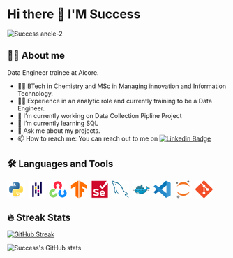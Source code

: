 # Hi there 👋 I'M Success

![Success anele-2](https://user-images.githubusercontent.com/78314396/171156766-b69d92e7-8a97-426c-9f2e-9036364ea92c.png)

## :woman_technologist: About me

Data Engineer trainee at Aicore.

- 👩‍🎓 BTech in Chemistry and MSc in Managing innovation and  Information Technology.
- 👩‍💼 Experience in an analytic role and currently training to be a Data Engineer.
- 🔭 I’m currently working on Data Collection Pipline Project
- 🌱 I’m currently learning SQL
- 💬 Ask me about my projects.
- 📫 How to reach me: You can reach out to me on [![Linkedin Badge](https://img.shields.io/badge/LinkedIn-blue?logo=linkedin&logoColor=white)](https://www.linkedin.com/in/success-anele-54378410a)

## :hammer_and_wrench: Languages and Tools
 <div> 
  <img src="https://github.com/devicons/devicon/blob/master/icons/python/python-original.svg" title="Python" alt="Python" width="40" height="40"/>&nbsp;
  <img src="https://github.com/devicons/devicon/blob/master/icons/pandas/pandas-original.svg" title="Pandas" alt="Pandas" width="40" height="40"/>&nbsp;
  <img src="https://github.com/devicons/devicon/blob/master/icons/opencv/opencv-original.svg" title="Opencv" alt="Opencv" width="40" height="40"/>&nbsp;
   <img src="https://github.com/devicons/devicon/blob/master/icons/tensorflow/tensorflow-original.svg" title="Tensorflow" alt="Tensorflow" width="40" height="40"/>&nbsp;
<img src="https://github.com/devicons/devicon/blob/master/icons/selenium/selenium-original.svg" title="Selenium" alt="Selenium" width="40" height="40"/>&nbsp;
  <img src="https://github.com/devicons/devicon/blob/master/icons/mysql/mysql-original.svg" title="MySQL" alt="MySQL" width="40" height="40"/>&nbsp;
  <img src="https://github.com/devicons/devicon/blob/master/icons/docker/docker-original.svg" title="Docker" alt="Docker" width="40" height="40"/>&nbsp;
  <img src="https://github.com/devicons/devicon/blob/master/icons/vscode/vscode-original.svg" title="VScode" alt="VScode" width="40" height="40"/>&nbsp;
  <img src="https://github.com/devicons/devicon/blob/master/icons/jupyter/jupyter-original.svg" title="Jupyter" alt="Jupyter" width="40" height="40"/>&nbsp;
  <img src="https://github.com/devicons/devicon/blob/master/icons/git/git-original.svg" title="Git" alt="Git" width="40" height="40"/>&nbsp;
 </div>
 
## :fire: Streak Stats
 
 [![GitHub Streak](http://github-readme-streak-stats.herokuapp.com?user=success4lyf&theme=calm&date_format=j%20M%5B%20Y%5D&background=751515)](https://git.io/streak-stats)
 
![Success's GitHub stats](https://github-readme-stats.vercel.app/api?username=Success4lyf&theme=calm&date_format=j%20M%5B%20Y%5D&background=751515)



